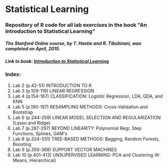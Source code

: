 # Statistical Learning
### Repository of R code for all lab exercises in the book "An Introduction to Statistical Learning"  


##### The Stanford Online course, by T. Hastie and R. Tibshirani, was completed on April, 2015.

##### Link to book: [Introduction to Statistical Learning](http://www-bcf.usc.edu/~gareth/ISL/ISLR%20First%20Printing.pdf)

### Index:

1. Lab 2 (p.42-51) INTRODUCTION TO R
2. Lab 3 (p.109-119) LINEAR REGRESSION
3. Lab 4 (p.154-167) CLASSIFICATION: Logistic Regression, LDA, QDA, and KNN
4. Lab 5 (p.190-197) RESAMPLING METHODS: Cross-Validation and Bootstrap
5. Lab 6 (p.244-259) LINEAR MODEL SELECTION AND REGULARIZATION (Lasso and Ridge)
6. Lab 7 (p.287-297) BEYOND LINEARITY: Polynomial Regr, Step Functions, Splines, GAM's
7. Lab 8 (p.324-331) TREE-BASED METHODS: Bagging, Random Forests, Boosting
8. Lab 9 (p.359-368) SUPPORT VECTOR MACHINES
9. Lab 10 (p.401-413) UNSUPERVISED LEARNING: PCA and Clustering (K-Means, Hierarchical)
